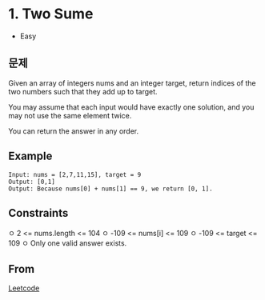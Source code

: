 # 1. Two Sume
- Easy

## 문제

Given an array of integers nums and an integer target, return indices of the two numbers such that they add up to target.

You may assume that each input would have exactly one solution, and you may not use the same element twice.

You can return the answer in any order.

## Example

```
Input: nums = [2,7,11,15], target = 9
Output: [0,1]
Output: Because nums[0] + nums[1] == 9, we return [0, 1].
```

## Constraints

ㅇ 2 <= nums.length <= 104
ㅇ -109 <= nums[i] <= 109
ㅇ -109 <= target <= 109
ㅇ Only one valid answer exists.

## From

[Leetcode](https://leetcode.com/problems/two-sum/)
